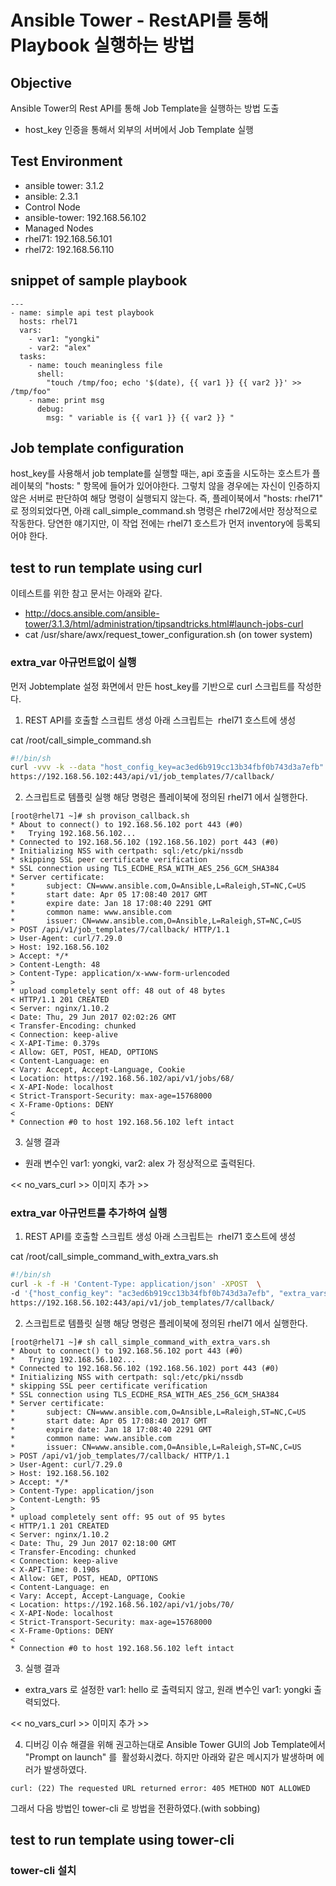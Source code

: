 # Ansible Tower - RestAPI를 통해 Playbook 실행하는 방법
## Objective
Ansible Tower의 Rest API를 통해 Job Template을 실행하는 방법 도출
- host_key 인증을 통해서 외부의 서버에서 Job Template 실행 
## Test Environment
- ansible tower: 3.1.2
- ansible: 2.3.1
- Control Node
 - ansible-tower: 192.168.56.102
- Managed Nodes
 - rhel71: 192.168.56.101
 - rhel72: 192.168.56.110
 
## snippet of sample playbook
```
---
- name: simple api test playbook
  hosts: rhel71
  vars:
    - var1: "yongki"
    - var2: "alex"
  tasks:
    - name: touch meaningless file
      shell:
        "touch /tmp/foo; echo '$(date), {{ var1 }} {{ var2 }}' >> /tmp/foo"
    - name: print msg
      debug:
        msg: " variable is {{ var1 }} {{ var2 }} "
```

## Job template configuration
host_key를 사용해서 job template를 실행할 때는, api 호출을 시도하는 호스트가 플레이북의 "hosts: " 항목에 들어가 있어야한다.
그렇치 않을 경우에는 자신이 인증하지 않은 서버로 판단하여 해당 명령이 실행되지 않는다.
즉, 플레이북에서 "hosts: rhel71" 로 정의되었다면, 아래 call_simple_command.sh 명령은 rhel72에서만 정상적으로 작동한다.
당연한 얘기지만, 이 작업 전에는 rhel71 호스트가 먼저 inventory에 등록되어야 한다.

## test to run template using curl
이테스트를 위한 참고 문서는 아래와 같다.
- http://docs.ansible.com/ansible-tower/3.1.3/html/administration/tipsandtricks.html#launch-jobs-curl
- cat /usr/share/awx/request_tower_configuration.sh (on tower system)

### extra_var 아규먼트없이 실행 
먼저 Jobtemplate 설정 화면에서 만든 host_key를 기반으로 curl 스크립트를 작성한다.

1. REST API를 호출할 스크립트 생성
아래 스크립트는  rhel71 호스트에 생성

cat /root/call_simple_command.sh
``` sh
#!/bin/sh
curl -vvv -k --data "host_config_key=ac3ed6b919cc13b34fbf0b743d3a7efb" \
https://192.168.56.102:443/api/v1/job_templates/7/callback/
```

2. 스크립트로 템플릿 실행
해당 명령은 플레이북에 정의된 rhel71 에서 실행한다.

```
[root@rhel71 ~]# sh provison_callback.sh
* About to connect() to 192.168.56.102 port 443 (#0)
*   Trying 192.168.56.102...
* Connected to 192.168.56.102 (192.168.56.102) port 443 (#0)
* Initializing NSS with certpath: sql:/etc/pki/nssdb
* skipping SSL peer certificate verification
* SSL connection using TLS_ECDHE_RSA_WITH_AES_256_GCM_SHA384
* Server certificate:
*       subject: CN=www.ansible.com,O=Ansible,L=Raleigh,ST=NC,C=US
*       start date: Apr 05 17:08:40 2017 GMT
*       expire date: Jan 18 17:08:40 2291 GMT
*       common name: www.ansible.com
*       issuer: CN=www.ansible.com,O=Ansible,L=Raleigh,ST=NC,C=US
> POST /api/v1/job_templates/7/callback/ HTTP/1.1
> User-Agent: curl/7.29.0
> Host: 192.168.56.102
> Accept: */*
> Content-Length: 48
> Content-Type: application/x-www-form-urlencoded
>
* upload completely sent off: 48 out of 48 bytes
< HTTP/1.1 201 CREATED
< Server: nginx/1.10.2
< Date: Thu, 29 Jun 2017 02:02:26 GMT
< Transfer-Encoding: chunked
< Connection: keep-alive
< X-API-Time: 0.379s
< Allow: GET, POST, HEAD, OPTIONS
< Content-Language: en
< Vary: Accept, Accept-Language, Cookie
< Location: https://192.168.56.102/api/v1/jobs/68/
< X-API-Node: localhost
< Strict-Transport-Security: max-age=15768000
< X-Frame-Options: DENY
<
* Connection #0 to host 192.168.56.102 left intact
```
3. 실행 결과
- 원래 변수인 var1: yongki, var2: alex 가 정상적으로 출력된다.

<< no_vars_curl >> 이미지 추가 >>

### extra_var 아규먼트를 추가하여 실행
1. REST API를 호출할 스크립트 생성
아래 스크립트는  rhel71 호스트에 생성

cat /root/call_simple_command_with_extra_vars.sh
``` sh
#!/bin/sh
curl -k -f -H 'Content-Type: application/json' -XPOST  \
-d '{"host_config_key": "ac3ed6b919cc13b34fbf0b743d3a7efb", "extra_vars": "{\"var1\": \"hello\"}"}' \ 
https://192.168.56.102:443/api/v1/job_templates/7/callback/
```

2. 스크립트로 템플릿 실행
해당 명령은 플레이북에 정의된 rhel71 에서 실행한다.

```
[root@rhel71 ~]# sh call_simple_command_with_extra_vars.sh
* About to connect() to 192.168.56.102 port 443 (#0)
*   Trying 192.168.56.102...
* Connected to 192.168.56.102 (192.168.56.102) port 443 (#0)
* Initializing NSS with certpath: sql:/etc/pki/nssdb
* skipping SSL peer certificate verification
* SSL connection using TLS_ECDHE_RSA_WITH_AES_256_GCM_SHA384
* Server certificate:
*       subject: CN=www.ansible.com,O=Ansible,L=Raleigh,ST=NC,C=US
*       start date: Apr 05 17:08:40 2017 GMT
*       expire date: Jan 18 17:08:40 2291 GMT
*       common name: www.ansible.com
*       issuer: CN=www.ansible.com,O=Ansible,L=Raleigh,ST=NC,C=US
> POST /api/v1/job_templates/7/callback/ HTTP/1.1
> User-Agent: curl/7.29.0
> Host: 192.168.56.102
> Accept: */*
> Content-Type: application/json
> Content-Length: 95
>
* upload completely sent off: 95 out of 95 bytes
< HTTP/1.1 201 CREATED
< Server: nginx/1.10.2
< Date: Thu, 29 Jun 2017 02:18:00 GMT
< Transfer-Encoding: chunked
< Connection: keep-alive
< X-API-Time: 0.190s
< Allow: GET, POST, HEAD, OPTIONS
< Content-Language: en
< Vary: Accept, Accept-Language, Cookie
< Location: https://192.168.56.102/api/v1/jobs/70/
< X-API-Node: localhost
< Strict-Transport-Security: max-age=15768000
< X-Frame-Options: DENY
<
* Connection #0 to host 192.168.56.102 left intact
```
3. 실행 결과
- extra_vars 로 설정한 var1: hello 로 출력되지 않고, 원래 변수인 var1: yongki 출력되었다.

<< no_vars_curl >> 이미지 추가 >>

4. 디버깅
이슈 해결을 위해 권고하는대로 Ansible Tower GUI의 Job Template에서 "Prompt on launch" 를  활성화시켰다.
하지만 아래와 같은 메시지가 발생하며 에러가 발생하였다.

```
curl: (22) The requested URL returned error: 405 METHOD NOT ALLOWED
```

그래서 다음 방법인 tower-cli 로 방법을 전환하였다.(with sobbing)

## test to run template using tower-cli
### tower-cli 설치

